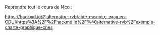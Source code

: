 Reprendre tout le cours de Nico :

https://hackmd.io/@alternative-rvb/aide-memoire-examen-CDUI/https%3A%2F%2Fhackmd.io%2F%40alternative-rvb%2Fexemple-charte-graphique-cnes

